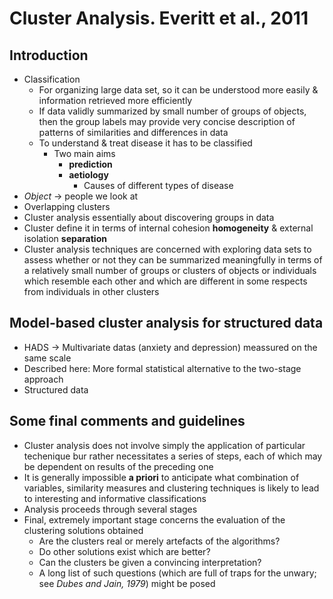 # Cluster Analysis. Everitt et al., 2011

## Introduction
- Classification
  - For organizing large data set, so it can be understood more easily & information retrieved more efficiently
  - If data validly summarized by small number of groups of objects, then the group labels may provide very concise description of patterns of similarities and differences in data
  - To understand & treat disease it has to be classified
    - Two main aims
      - **prediction**
      - **aetiology**
        - Causes of different types of disease
- *Object* -> people we look at
- Overlapping clusters
- Cluster analysis essentially about discovering groups in data
- Cluster define it in terms of internal cohesion **homogeneity** & external isolation **separation**
- Cluster analysis techniques are concerned with exploring data sets to assess whether or not they can be summarized meaningfully in terms of a relatively small number of groups or clusters of objects or  individuals which resemble each other and which are different in some respects from individuals in other clusters

## Model-based cluster analysis for structured data
- HADS -> Multivariate datas (anxiety and depression) meassured on the same scale
- Described here: More formal statistical alternative to the two-stage approach
- Structured data

## Some final comments and guidelines
- Cluster analysis does not involve simply the application of particular techenique bur rather necessitates a series of steps, each of which may be dependent on results of the preceding one
- It is generally impossible **a priori** to anticipate what combination of variables, similarity measures and clustering techniques is likely to lead to interesting and informative classifications
- Analysis proceeds through several stages
- Final, extremely important stage concerns the evaluation of the clustering solutions obtained
  - Are the clusters real or merely artefacts of the algorithms?
  - Do other solutions exist which are better?
  - Can the clusters be given a convincing interpretation?
  - A long list of such questions (which are full of traps for the unwary; see *Dubes and Jain, 1979*) might be posed
